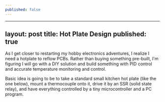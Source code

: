 ```yaml
---
published: false
---
```

---
layout: post
title: Hot Plate Design
published: true
---

As I get closer to restarting my hobby electronics adventures, I realize I need a hotplate to reflow PCBs. Rather than buying something pre-built, I'm figuring I will go with a DIY solution and build something with PID control and accurate temperature monitoring and control. 

Basic idea is going to be to take a standard small kitchen hot plate (like the one below), mount a thermocouple onto it, drive it by an SSR (solid state relay), and have everything controlled by a tiny microcontroller and a PC program.  
